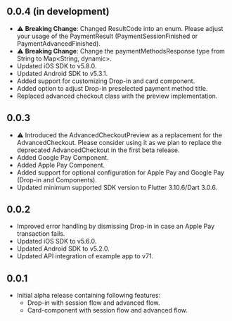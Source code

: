 ## 0.0.4 (in development)

* ⚠ **Breaking Change**: Changed ResultCode into an enum. Please adjust your usage of the PaymentResult (PaymentSessionFinished or PaymentAdvancedFinished). 
* ⚠ **Breaking Change**: Change the paymentMethodsResponse type from String to Map<String, dynamic>.  
* Updated iOS SDK to v5.8.0.
* Updated Android SDK to v5.3.1.
* Added support for customizing Drop-in and card component.
* Added option to adjust Drop-in preselected payment method title.
* Replaced advanced checkout class with the preview implementation.

## 0.0.3

* ⚠ Introduced the AdvancedCheckoutPreview as a replacement for the AdvancedCheckout. Please
  consider using it as we plan to replace the deprecated AdvancedCheckout in the first beta
  release.
* Added Google Pay Component.
* Added Apple Pay Component.
* Added support for optional configuration for Apple Pay and Google Pay (Drop-in and Components).
* Updated minimum supported SDK version to Flutter 3.10.6/Dart 3.0.6.

## 0.0.2

* Improved error handling by dismissing Drop-in in case an Apple Pay transaction fails.
* Updated iOS SDK to v5.6.0.
* Updated Android SDK to v5.2.0.
* Updated API integration of example app to v71.

## 0.0.1

* Initial alpha release containing following features:
    * Drop-in with session flow and advanced flow.
    * Card-component with session flow and advanced flow. 
